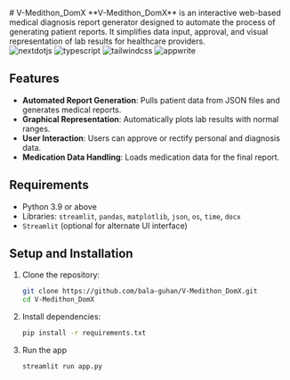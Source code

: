 <div>
  <br />
# V-Medithon_DomX
**V-Medithon_DomX** is an interactive web-based medical diagnosis report generator designed to automate the process of generating patient reports. It simplifies data input, approval, and visual representation of lab results for healthcare providers.
    </a>
  <br />

  <div>
    <img src="https://img.shields.io/badge/-Next_JS-black?style=for-the-badge&logoColor=white&logo=nextdotjs&color=000000" alt="nextdotjs" />
    <img src="https://img.shields.io/badge/-TypeScript-black?style=for-the-badge&logoColor=white&logo=typescript&color=3178C6" alt="typescript" />
    <img src="https://img.shields.io/badge/-Tailwind_CSS-black?style=for-the-badge&logoColor=white&logo=tailwindcss&color=06B6D4" alt="tailwindcss" />
    <img src="https://img.shields.io/badge/-Appwrite-black?style=for-the-badge&logoColor=white&logo=appwrite&color=FD366E" alt="appwrite" />
  </div>

## Features

- **Automated Report Generation**: Pulls patient data from JSON files and generates medical reports.
- **Graphical Representation**: Automatically plots lab results with normal ranges.
- **User Interaction**: Users can approve or rectify personal and diagnosis data.
- **Medication Data Handling**: Loads medication data for the final report.

## Requirements

- Python 3.9 or above
- Libraries: `streamlit`, `pandas`, `matplotlib`, `json`, `os`, `time`, `docx`
- `Streamlit` (optional for alternate UI interface)

## Setup and Installation

1. Clone the repository:
   ```bash
   git clone https://github.com/bala-guhan/V-Medithon_DomX.git
   cd V-Medithon_DomX

2. Install dependencies:
   ```bash
   pip install -r requirements.txt

3. Run the app
   ```bash
   streamlit run app.py
